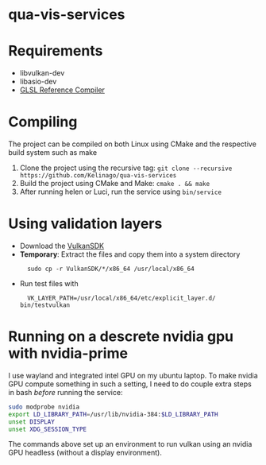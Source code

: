 # qua-vis-services

# Requirements

* libvulkan-dev
* libasio-dev
* [GLSL Reference Compiler](https://www.khronos.org/opengles/sdk/tools/Reference-Compiler/)

# Compiling

The project can be compiled on both Linux using CMake and the respective build system such as make

1. Clone the project using the recursive tag: `git clone --recursive https://github.com/Kelinago/qua-vis-services`
2. Build the project using CMake and Make: `cmake . && make`
3. After running helen or Luci, run the service using `bin/service`

# Using validation layers

* Download the [VulkanSDK](https://lunarg.com/vulkan-sdk/)
* **Temporary**: Extract the files and copy them into a system directory
  ```
    sudo cp -r VulkanSDK/*/x86_64 /usr/local/x86_64
  ```
* Run test files with
  ```
    VK_LAYER_PATH=/usr/local/x86_64/etc/explicit_layer.d/ bin/testvulkan
  ```

# Running on a descrete nvidia gpu with nvidia-prime

I use wayland and integrated intel GPU on my ubuntu laptop. To make nvidia GPU compute something in such a setting, I need to do couple extra steps in bash *before* running the service:
```bash
sudo modprobe nvidia
export LD_LIBRARY_PATH=/usr/lib/nvidia-384:$LD_LIBRARY_PATH
unset DISPLAY
unset XDG_SESSION_TYPE
```
The commands above set up an environment to run vulkan using an nvidia GPU headless (without a display environment). 
